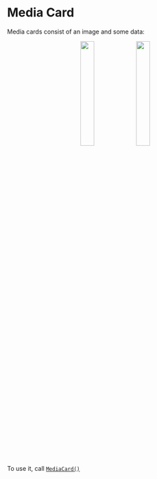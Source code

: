 # Media Card

Media cards consist of an image and some data:

<p align="center">
    <img width="25%" src="https://user-images.githubusercontent.com/4595241/147476768-c7f29881-0200-45c6-94a0-80380d4ce4b3.png">
    <img width="25%" src="https://user-images.githubusercontent.com/4595241/147477120-92db4c0a-82c0-42db-9225-d5fc97fc8bd9.png">
</p>

To use it, call [`MediaCard()`](https://github.com/Telefonica/mistica-android/library/src/main/java/com/telefonica/mistica/compose/card/mediacard/MediaCard.kt#L24)

